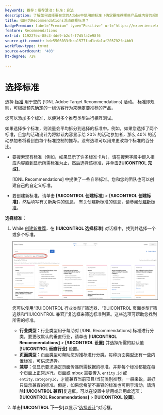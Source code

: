 ```yaml
---
keywords: 推荐；推荐活动；标准；算法
description: 了解如何选择要在您的Adobe中使用的标准（确定要推荐哪些产品或内容的规则） [!DNL Target] Recommendations活动。
title: 如何为Recommendations活动选择标准？
badgePremium: label="Premium" type="Positive" url="https://experienceleague.adobe.com/docs/target/using/introduction/intro.html?lang=en#premium newtab=true" tooltip="See what's included in Target Premium."
feature: Recommendations
exl-id: 119227ec-88c3-4de9-b2cf-f7d5fa2e98f6
source-git-commit: bde5506033fbca1577fad1cda1af203702fc4bb3
workflow-type: tm+mt
source-wordcount: '403'
ht-degree: 72%

---
```


# 选择标准

选择 [标准](/help/main/c-recommendations/c-algorithms/algorithms.md) 用于您的 [!DNL Adobe Target Recommendations] 活动。 标准即规则，可根据预先确定的一组访客行为来确定要推荐的产品。

您可以添加多个标准，以便对多个推荐类型进行相互测试。

如果选择多个标准，则流量会平均拆分到选择的标准中。例如，如果您选择了两个标准，且您的活动设计为将默认内容显示给 20% 的活动参加者，那么 40% 的活动参加者将看到由每个标准控制的推荐。没有选项可以用来更改每个标准的百分比。

* 要搜索现有标准（例如，如果显示了许多标准卡片），请在搜索字段中键入相应内容直到显示所需标准为止，然后选择该标准，并单击&#x200B;**[!UICONTROL 完成]**。

   [!DNL Recommendations] 中提供了一些自带标准。您和您的团队也可以创建自己的自定义标准。

* 要创建新标准，请单击 **[!UICONTROL 创建标准]** > **[!UICONTROL 创建标准]**，然后填写有关新条件的信息。 有关创建新标准的信息，请参阅[创建新标准](/help/main/c-recommendations/c-algorithms/create-new-algorithm.md#task_8A9CB465F28D44899F69F38AD27352FE)。

**选择标准：**

1. While [创建新推荐](/help/main/c-recommendations/t-create-recs-activity/create-recs-activity.md#task_6874328773C64C44A73F0A130AD3F96F)，在 **[!UICONTROL 选择标准]** 对话框中，找到并选择一个或多个标准。

   ![“选择标准”对话框](/help/main/c-recommendations/t-create-recs-activity/assets/filters.png)

   您可以使用“[!UICONTROL 行业类型]”筛选器、“[!UICONTROL 页面类型]”筛选器和“[!UICONTROL 兼容]”复选框来筛选标准列表。这些选项可帮助您找到所需的标准。

   * **行业类型：**&#x200B;行业类型用于帮助对 [!DNL Recommendations] 标准进行分类。要更改默认的垂直行业，请单击 **[!UICONTROL Recommendations]** > **[!UICONTROL 设置]** 并选择所需的默认值 **[!UICONTROL 垂直行业]** 设置。
   * **页面类型：**&#x200B;页面类型可帮助您对推荐进行分类。每种页面类型还有一些内置标准，可供您选择。
   * **兼容：**&#x200B;仅显示要求选定页面传递所需数据的标准。并非每个标准都能在每个页面上正常运行。页面或 mbox 需要传入 `entity.id` 或 `entity.categoryId`，才能兼容当前项目/当前类别推荐。一般来说，最好只显示兼容的标准。但是，如果您希望不兼容的标准也可用于活动，请清除&#x200B;**[!UICONTROL 兼容]**&#x200B;复选框。可以在设置中禁用或启用此选项： **[!UICONTROL Recommendations]** > **[!UICONTROL 设置]**.

1. 单击&#x200B;**[!UICONTROL 下一步]**&#x200B;以显示“[选择设计](/help/main/c-recommendations/c-design-overview/design-overview.md)”对话框。
